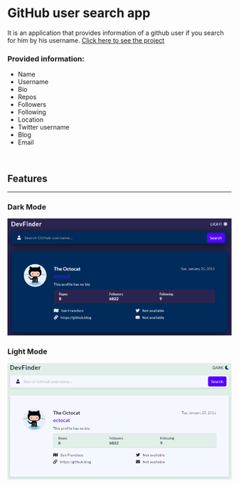 # GitHub user search app

It is an application that provides information of a github user if you search for him by his username. [Click here to see the project](https://github-user-finder-guf.netlify.app/ "click here to see the project")

### Provided information:

- Name
- Username
- Bio
- Repos
- Followers
- Following
- Location
- Twitter username
- Blog
- Email

&nbsp;

## Features

---

### Dark Mode

![](images/Dark-mode.png)

### Light Mode

![](images/Light-mode.png)
